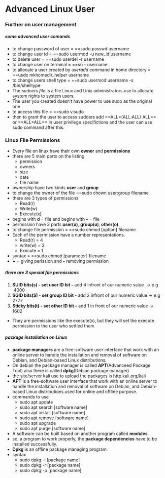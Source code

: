# Advanced Linux User
### Further on user management
##### some advanced user comands
- to change password of user = ==sudo passwd username
- to change user id = ==sudo usermod -u new_id username
- to delete user = ==sudo userdel -r username
- to change user on terminal = ==su - username
- to allocate a user created by *useradd* command in home directory = ==usdo mkhomedir_helper username
- to change users shell type = ==sudo usermod username -s /bin/shelltype
- The *sudoers file* is a file Linux and Unix administrators use to allocate system rights to system users.
- The user you created doesn’t have power to use sudo as the original one.
- to access this file = ==sudo visudo
- then to grant the user to access sudoers add ==ALL=(ALL:ALL) ALL== or ==ALL=ALL== in user privilege specifictions and the user can use sudo command after this.
### Linux File Permissions
- Every file on linux have their own **owner** and **permissions**
- there are 5 main parts on the listing
    - permission
    - owners 
    - size
    - date 
    - file name
- ownership have two kinds **user** and **group**
- to change the owner of the file ==sudo chown user:group filename
- there are 3 types of permissions
    - Read(r)
    - Write(w)
    - Execute(x)
- begins with **d** = file and begins with **-** = file
- permission have 3 parts **user(u)**, **group(u)**, **other(o)**. 
- to change file permission = ==sudo chmod [option] filename
- Each of the permission have a number representations.
    - Read(r) = 4
    - write(w) = 2
    - Execute = 1
- syntax = ==sudo chmod [parameter] filename 
- **+** = giving perission and **-** removing permission
##### there are 3 special file permissions
1. **SUID bits(s) - set user ID bit -** add 4 infront of our numeric value  -> e.g  4000
2. **SGID bits(S) - set group ID bit -** add 2 infront of our numeric value -> e.g 2777
3. **Sticky bits(t) - set other ID bit -** add 1 in front of our numeric value -> 1602
- They are permissions like the execute(x), but they will set the execute permission to the user who settled them.
##### package installation on Linux
- **package managers** are a free-software user interface that work with an online server to handle the installation and removal of software on Debian, and Debian-based Linux distributions.
- On debian the package manager is called **APT**(Advanceed Package Tool) also there is called **dpkg**(Debian package manager)
- the site/server kali use to upload the packages is [http.kali.org/kali](http.kali.org/kali)
- **APT** is a free-software user interface that work with an online server to handle the installation and removal of software on Debian, and Debian-based Linux distributions.used for online and offline purpose.
- commands to use
    - sudo apt update
    - sudo apt search [software name]
    - sudo apt install [software name]
    - sudo apt remove [software name]
    - sudo apt upgrade
    - sudo apt purge [software name]
- A software can be built based on another program called **modules**.
- so, a program to work properly, the **package dependencies** have to be installed successfully.
- **Dpkg** is an offline package managing program.
- syntax
    - sudo dpkg -i [package name]
    - sudo dpkg -r [package name]
    - sudo dpkg -p [package name]
